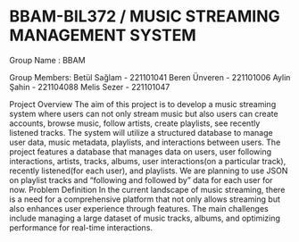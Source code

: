 # BBAM-BIL372 / MUSIC STREAMING MANAGEMENT SYSTEM

Group Name : BBAM

Group Members: 
Betül Sağlam - 221101041
Beren Ünveren - 221101006
Aylin Şahin - 221104088
Melis Sezer - 221101047

Project Overview
The aim of this project is to develop a music streaming system where users can not only stream music but also users can create accounts, browse music, follow artists, create playlists, see recently listened tracks. The system will utilize a structured database to manage user data, music metadata, playlists, and interactions between users.
The project features a database that manages data on users, user following interactions, artists, tracks, albums, user interactions(on a particular track), recently listened(for each user), and playlists. We are planning to use JSON on playlist tracks and “following and followed by” data for each user for now. 
Problem Definition
In the current landscape of music streaming, there is a need for a comprehensive platform that not only allows streaming but also enhances user experience through features. The main challenges include managing a large dataset of music tracks, albums, and optimizing performance for real-time interactions.
